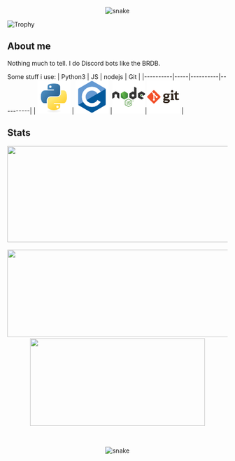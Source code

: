<p align="center">
 <img width="1000" src="https://github.com/mono-sgwc/mono-sgwc/blob/output/github-contribution-grid-snake-dark.svg" alt="snake"/>
</p>


![Trophy](https://github-profile-trophy.vercel.app/?username=mono-sgwc&no-frame=true&no-bg=true&theme=discord&column=-1)

## About me

Nothing much to tell. I do Discord bots like the BRDB.

Some stuff i use:
 | Python3 | JS | nodejs | Git |
 |----------|-----|----------|----------|
 |  <img src="https://github.com/devicons/devicon/blob/master/icons/python/python-original.svg" title="Python"  alt="Python" width="75" height="75"/> |  <img src="https://github.com/devicons/devicon/blob/master/icons/c/c-original.svg" title="C"  alt="C" width="75" height="75"/> |<img src="https://github.com/devicons/devicon/blob/master/icons/nodejs/nodejs-original-wordmark.svg" title="nodejs" alt="NodeJS" width="75" height="75"/>|<img src="https://github.com/devicons/devicon/blob/master/icons/git/git-original-wordmark.svg" title="Git" alt="Git" width="75" height="75"/> |

## Stats
<p align="center">
  <img width="800" height="220" src="https://streak-stats.demolab.com?user=mono-sgwc&theme=highcontrast&hide_border=true&border_radius=5&card_width=800">
</p>


<p align="center">
  <img width="600" height="200" src="https://github-readme-stats.vercel.app/api?username=mono-sgwc&show_icons=true&theme=vision-friendly-dark">
  <img width="400" height="200" src="https://github-readme-stats.vercel.app/api/top-langs/?username=mono-sgwc&size_weight=0.15&count_weight=0.5&layout=compact&theme=vision-friendly-dark">
</p>
 

<div id="header" align="center">
  <img src="https://komarev.com/ghpvc/?username=mono-sgwc&style=for-the-badge&color=green" alt=""/>
</div>


<p align="center">
 <img width="1000" src="https://github.com/mono-sgwc/mono-sgwc/blob/output/github-contribution-grid-snake-dark.svg" alt="snake"/>
</p>
